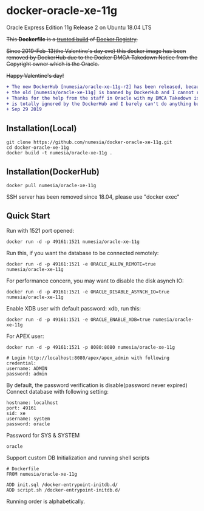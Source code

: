 docker-oracle-xe-11g
============================

Oracle Express Edition 11g Release 2 on Ubuntu 18.04 LTS

<del>This **Dockerfile** is a [trusted build](https://registry.hub.docker.com/u/numesia/oracle-xe-11g/) of [Docker Registry](https://registry.hub.docker.com/).</del>

<del>Since 2019-Feb-13(the Valentine's day eve) this docker image has been removed by DockerHub due to the Docker DMCA Takedown Notice from the Copyright owner which is the Oracle.</del>

<del>Happy Valentine's day!</del>

```diff
+ The new DockerHub [numesia/oracle-xe-11g-r2] has been released, because
+ the old [numesia/oracle-xe-11g] is banned by DockerHub and I cannot restore it.
+ Thanks for the help from the staff in Oracle with my DMCA Takedown issue, however this problem
+ is totally ignored by the DockerHub and I barely can't do anything but to open a new repo.
+ Sep 29 2019
```

## Installation(Local)
```
git clone https://github.com/numesia/docker-oracle-xe-11g.git
cd docker-oracle-xe-11g
docker build -t numesia/oracle-xe-11g .
```

## Installation(DockerHub)
```
docker pull numesia/oracle-xe-11g
```
SSH server has been removed since 18.04, please use "docker exec"

## Quick Start

Run with 1521 port opened:
```
docker run -d -p 49161:1521 numesia/oracle-xe-11g
```

Run this, if you want the database to be connected remotely:
```
docker run -d -p 49161:1521 -e ORACLE_ALLOW_REMOTE=true numesia/oracle-xe-11g
```

For performance concern, you may want to disable the disk asynch IO:
```
docker run -d -p 49161:1521 -e ORACLE_DISABLE_ASYNCH_IO=true numesia/oracle-xe-11g
```

Enable XDB user with default password: xdb, run this:
```
docker run -d -p 49161:1521 -e ORACLE_ENABLE_XDB=true numesia/oracle-xe-11g
```

For APEX user:
```
docker run -d -p 49161:1521 -p 8080:8080 numesia/oracle-xe-11g
```

```
# Login http://localhost:8080/apex/apex_admin with following credential:
username: ADMIN
password: admin
```

By default, the password verification is disable(password never expired)<br/>
Connect database with following setting:
```
hostname: localhost
port: 49161
sid: xe
username: system
password: oracle
```

Password for SYS & SYSTEM
```
oracle
```

Support custom DB Initialization and running shell scripts
```
# Dockerfile
FROM numesia/oracle-xe-11g

ADD init.sql /docker-entrypoint-initdb.d/
ADD script.sh /docker-entrypoint-initdb.d/
```
Running order is alphabetically. 
